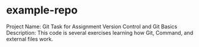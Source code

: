 # example-repo
Project Name:  Git Task for Assignment Version Control and Git Basics
Description:  This code is several exercises learning how Git, Command, and external files work.  
